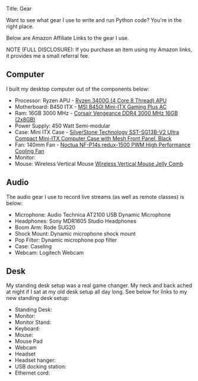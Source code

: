 Title: Gear

Want to see what gear I use to write and run Python code? You're in the right place. 

Below are Amazon Affiliate Links to the gear I use. 

NOTE (FULL DISCLOSURE): If you purchase an item using my Amazon links, it provides me a small referral fee.

## Computer

I built my desktop computer out of the components below:

 * Processor: Ryzen APU - [Ryzen 3400G (4 Core 8 Thread) APU](https://amzn.to/31Doup5) 
 * Motherboard: B450 ITX - [MSI B450I Mini-ITX Gaming Plus AC](https://amzn.to/2Ocpqxw) 
 * Ram: 16GB 3000 MHz - [Corsair Vengeance DDR4 3000 MHz 16GB (2x8GB)](https://amzn.to/3cDzusN)
 * Power Supply: 450 Watt Semi-modular
 * Case: Mini ITX Case - [SilverStone Technology SST-SG13B-V2 Ultra Compact Mini-ITX Computer Case with Mesh Front Panel, Black](https://amzn.to/3cHad0T)
 * Fan: 140mm Fan - [Noctua NF-P14s redux-1500 PWM High Performance Cooling Fan](https://amzn.to/3mjfAXh)
 * Monitor:
 * Mouse: Wireless Vertical Mouse [Wireless Vertical Mouse Jelly Comb](https://amzn.to/3uaxyOv)

## Audio

The audio gear I use to record live streams (as well as remote classes) is below:

 * Microphone: Audio Technica AT2100 USB Dynamic Microphone
 * Headphones: Sony MDR1605 Studio Headphones
 * Boom Arm: Rode SUG20
 * Shock Mount: Dynamic microphone shock mount
 * Pop Filter: Dynamic microphone pop filter
 * Case: Caseling
 * Webcam: Logitech Webcam

## Desk

My standing desk setup was a real game changer. My neck and back ached at night if I sat at my old desk setup all day long. See below for links to my new standing desk setup:

 * Standing Desk:
 * Monitor:
 * Monitor Stand:
 * Keyboard:
 * Mouse:
 * Mouse Pad
 * Webcam
 * Headset
 * Headset hanger:
 * USB docking station:
 * Ethernet cord:

